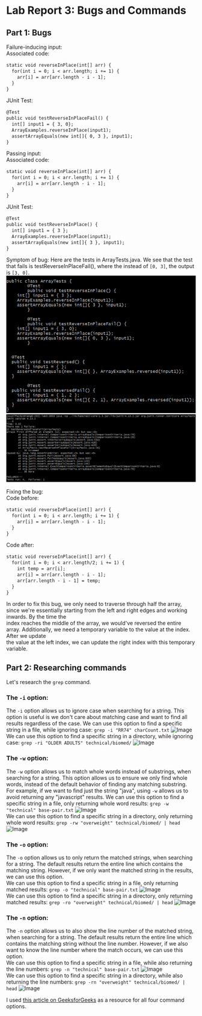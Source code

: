 # Lab Report 3: Bugs and Commands

## Part 1: Bugs

Failure-inducing input:  
Associated code:  
```
static void reverseInPlace(int[] arr) {
  for(int i = 0; i < arr.length; i += 1) {
    arr[i] = arr[arr.length - i - 1];
  }
}
```
JUnit Test:  
```
@Test
public void testReverseInPlaceFail() {
  int[] input1 = { 3, 0};
  ArrayExamples.reverseInPlace(input1);
  assertArrayEquals(new int[]{ 0, 3 }, input1);
}
```

Passing input:  
Associated code:  
```
static void reverseInPlace(int[] arr) {
  for(int i = 0; i < arr.length; i += 1) {
    arr[i] = arr[arr.length - i - 1];
  }
}
```
JUnit Test:  
```
@Test
public void testReverseInPlace() {
  int[] input1 = { 3 };
  ArrayExamples.reverseInPlace(input1);
  assertArrayEquals(new int[]{ 3 }, input1);
}
```

Symptom of bug:
Here are the tests in ArrayTests.java. We see that the test that fails is testReverseInPlaceFail(), where the instead of `[0, 3]`, the output is `[3, 0]`.
![Image](./report3/tests.png)  
![Image](./report3/symptom.png)  

Fixing the bug:  
Code before:
```
static void reverseInPlace(int[] arr) {
  for(int i = 0; i < arr.length; i += 1) {
    arr[i] = arr[arr.length - i - 1];
  }
}
```
Code after:
```
static void reverseInPlace(int[] arr) {
  for(int i = 0; i < arr.length/2; i += 1) {
    int temp = arr[i];
    arr[i] = arr[arr.length - i - 1];
    arr[arr.length - i - 1] = temp;
  }
}
```

In order to fix this bug, we only need to traverse through half the array, since we're essentially starting from the left and right edges and working inwards. By the time the  
index reaches the middle of the array, we would've reversed the entire array. Additionally, we need a temporary variable to the value at the index. After we update  
the value at the left index, we can update the right index with this temporary variable.


## Part 2: Researching commands
Let's research the `grep` command.  

### The `-i` option:
The `-i` option allows us to ignore case when searching for a string. This option is useful is we don't care about matching case and want to find all results regardless of the case. 
We can use this option to find a specific string in a file, while ignoring case:
```grep -i "RR74" charCount.txt```
![Image](./report3/iFile.png)   
We can use this option to find a specific string in a directory, while ignoring case:
```grep -ri "OLDER ADULTS" technical/biomed/```
![Image](./report3/iDir.png)   

### The `-w` option:
The `-w` option allows us to match whole words instead of substrings, when searching for a string. This option allows us to ensure we only find whole words, instead of the default behavior of finding any matching substring. For example, if we want to find just the string "java", using `-w` allows us to avoid returning any "javascript" results. 
We can use this option to find a specific string in a file, only returning whole word results:
```grep -w "technical" base-pair.txt```
![Image](./report3/wFile.png)   
We can use this option to find a specific string in a directory, only returning whole word results:
```grep -rw "overweight" technical/biomed/ | head```
![Image](./report3/wDir.png)

### The `-o` option:
The `-o` option allows us to only return the matched strings, when searching for a string. The default results return the entire line which contains the matching string. However, if we only want the matched string in the results, we can use this option.  
We can use this option to find a specific string in a file, only returning matched results:
```grep -o "technical" base-pair.txt```
![Image](./report3/oFile.png)   
We can use this option to find a specific string in a directory, only returning matched results:
```grep -ro "overweight" technical/biomed/ | head```
![Image](./report3/oDir.png)

### The `-n` option:
The `-n` option allows us to also show the line number of the matched string, when searching for a string. The default results return the entire line which contains the matching string without the line number. However, if we also want to know the line number where the match occurs, we can use this option.  
We can use this option to find a specific string in a file, while also returning the line numbers:
```grep -n "technical" base-pair.txt```
![Image](./report3/nFile.png)   
We can use this option to find a specific string in a directory, while also returning the line numbers:
```grep -rn "overweight" technical/biomed/ | head```
![Image](./report3/nDir.png)


I used [this article on GeeksforGeeks](https://www.geeksforgeeks.org/grep-command-in-unixlinux/) as a resource for all four command options.
